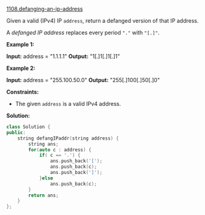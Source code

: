 [1108.defanging-an-ip-address](https://leetcode.com/problems/defanging-an-ip-address/)  

Given a valid (IPv4) IP `address`, return a defanged version of that IP address.

A _defanged IP address_ replaces every period `"."` with `"[.]"`.

**Example 1:**

**Input:** address = "1.1.1.1"
**Output:** "1\[.\]1\[.\]1\[.\]1"

**Example 2:**

**Input:** address = "255.100.50.0"
**Output:** "255\[.\]100\[.\]50\[.\]0"

**Constraints:**

*   The given `address` is a valid IPv4 address.  



**Solution:**  

```cpp
class Solution {
public:
    string defangIPaddr(string address) {
        string ans;
        for(auto c : address) {
            if( c == '.') {
                ans.push_back('[');
                ans.push_back(c);
                ans.push_back(']');
            }else
                ans.push_back(c);
        }
        return ans;
    }
};
```
      